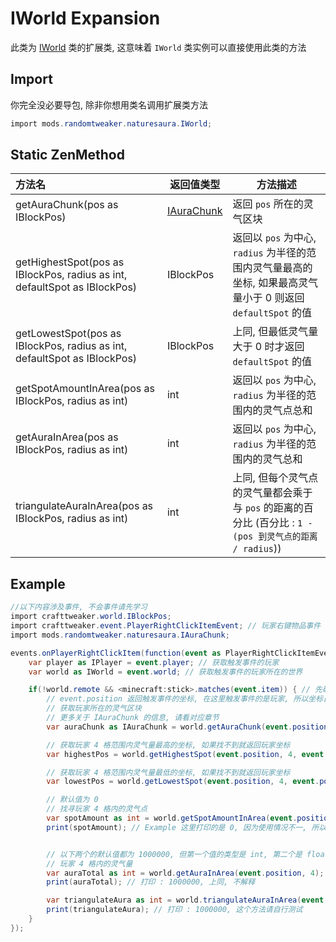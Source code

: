 # IWorld Expansion

此类为 [IWorld](https://docs.blamejared.com/1.12/en/Vanilla/World/IWorld) 类的扩展类, 这意味着 `IWorld` 类实例可以直接使用此类的方法

## Import

你完全没必要导包, 除非你想用类名调用扩展类方法

```csharp
import mods.randomtweaker.naturesaura.IWorld;
```

## Static ZenMethod

| 方法名 | 返回值类型 | 方法描述 |
| :------ | ------ | ------ |
| getAuraChunk(pos as IBlockPos) | [IAuraChunk](iaurachunk.md) | 返回 `pos` 所在的灵气区块 |
| getHighestSpot(pos as IBlockPos, radius as int, defaultSpot as IBlockPos) | IBlockPos | 返回以 `pos` 为中心, `radius` 为半径的范围内灵气量最高的坐标, 如果最高灵气量小于 0 则返回 `defaultSpot` 的值 |
| getLowestSpot(pos as IBlockPos, radius as int, defaultSpot as IBlockPos) | IBlockPos |上同, 但最低灵气量大于 0 时才返回 `defaultSpot` 的值 |
| getSpotAmountInArea(pos as IBlockPos, radius as int) | int | 返回以 `pos` 为中心, `radius` 为半径的范围内的灵气点总和 |
| getAuraInArea(pos as IBlockPos, radius as int) | int | 返回以 `pos` 为中心, `radius` 为半径的范围内的灵气总和 |
| triangulateAuraInArea(pos as IBlockPos, radius as int) | int | 上同, 但每个灵气点的灵气量都会乘于与 `pos` 的距离的百分比 (百分比 : `1 - (pos 到灵气点的距离 / radius`)) |

## Example

```csharp
//以下内容涉及事件, 不会事件请先学习
import crafttweaker.world.IBlockPos;
import crafttweaker.event.PlayerRightClickItemEvent; // 玩家右键物品事件
import mods.randomtweaker.naturesaura.IAuraChunk;

events.onPlayerRightClickItem(function(event as PlayerRightClickItemEvent) {
    var player as IPlayer = event.player; // 获取触发事件的玩家
    var world as IWorld = event.world; // 获取触发事件的玩家所在的世界

    if(!world.remote && <minecraft:stick>.matches(event.item)) { // 先确保在服务端执行代码, 再判断手上物品是否为木棍
        // event.position 返回触发事件的坐标, 在这里触发事件的是玩家, 所以坐标自然是玩家的坐标
        // 获取玩家所在的灵气区块
        // 更多关于 IAuraChunk 的信息, 请看对应章节
        var auraChunk as IAuraChunk = world.getAuraChunk(event.position);

        // 获取玩家 4 格范围内灵气量最高的坐标, 如果找不到就返回玩家坐标
        var highestPos = world.getHighestSpot(event.position, 4, event.position);

        // 获取玩家 4 格范围内灵气量最低的坐标, 如果找不到就返回玩家坐标
        var lowestPos = world.getLowestSpot(event.position, 4, event.position);

        // 默认值为 0
        // 找寻玩家 4 格内的灵气点
        var spotAmount as int = world.getSpotAmountInArea(event.position, 4);
        print(spotAmount); // Example 这里打印的是 0, 因为使用情况不一, 所以每个人打印的结果也会不同, 这个结果仅供参考


        // 以下两个的默认值都为 1000000, 但第一个值的类型是 int, 第二个是 float
        // 玩家 4 格内的灵气量
        var auraTotal as int = world.getAuraInArea(event.position, 4);
        print(auraTotal); // 打印 : 1000000, 上同, 不解释

        var triangulateAura as int = world.triangulateAuraInArea(event.position, 4);
        print(triangulateAura); // 打印 : 1000000, 这个方法请自行测试
    }
});
```
